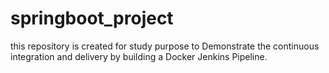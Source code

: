 # springboot_project
this repository is created for study purpose to Demonstrate the continuous integration and delivery by building a Docker Jenkins Pipeline.
